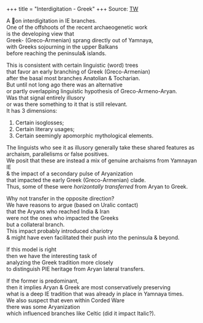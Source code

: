 +++
title = "Interdigitation - Greek"
+++
Source: [TW](https://threadreaderapp.com/thread/1781517494789734622.html)

A 🧵on interdigitation in IE branches.  
One of the offshoots of the recent archaeogenetic work  
is the developing view that  
Greek- (Greco-Armenian) sprang directly out of Yamnaya,  
with Greeks sojourning in the upper Balkans  
before reaching the peninsula& islands.  

This is consistent with certain linguistic (word) trees  
that favor an early branching of Greek (Greco-Armenian)  
after the basal most branches Anatolian & Tocharian.  
But until not long ago there was an alternative  
or partly overlapping linguistic hypothesis of Greco-Armeno-Aryan.  
Was that signal entirely illusory  
or was there something to it that is still relevant.  
It has 3 dimensions: 

1. Certain isoglosses;  
2. Certain literary usages;  
3. Certain seemingly apomorphic mythological elements. 

The linguists who see it as illusory generally take these shared features as archaism, parallelisms or false positives.  
We posit that these are instead a mix of genuine archaisms from Yamnayan IE  
& the impact of a secondary pulse of Aryanization  
that impacted the early Greek (Greco-Armenian) clade.  
Thus, some of these were *horizontally transferred* from
Aryan to Greek. 

Why not transfer in the opposite direction?  
We have reasons to argue (based on Uralic contact)  
that the Aryans who reached India & Iran  
were not the ones who impacted the Greeks  
but a collateral branch.  
This impact probably introduced chariotry  
& might have even facilitated their push into the peninsula & beyond.  

If this model is right  
then we have the interesting task of  
analyzing the Greek tradition more closely  
to distinguish PIE heritage from Aryan lateral transfers. 

If the former is predominant,  
then it implies Aryan & Greek are most conservatively preserving  
what is a deep IE tradition that was already in place in Yamnaya times.  
We also suspect that even within Corded Ware  
there was some Aryanization  
which influenced branches like Celtic (did it impact Italic?).
